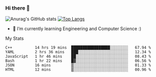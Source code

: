 ### Hi there 👋

![Anurag's GitHub stats](https://github-readme-stats.vercel.app/api?username=MatteoIorio11&show_icons=true&theme=dark) 
[![Top Langs](https://github-readme-stats.vercel.app/api/top-langs/?username=MatteoIorio11&theme=dark)](https://github.com/MatteoIorio11/github-readme-stats)

- 🌱 I’m currently learning Engineering and Computer Science :)

<!--
**MatteoIorio11/MatteoIorio11** is a ✨ _special_ ✨ repository because its `README.md` (this file) appears on your GitHub profile.

Here are some ideas to get you started:

- 🔭 I’m currently working on ...
- 🌱 I’m currently learning ...
- 👯 I’m looking to collaborate on ...
- 🤔 I’m looking for help with ...
- 💬 Ask me about ...
- 📫 How to reach me: ...
- 😄 Pronouns: ...
- ⚡ Fun fact: ...
-->
My Stats
<!--START_SECTION:waka-->

```text
C++          14 hrs 19 mins  █████████████████░░░░░░░░   67.94 %
YAML         2 hrs 36 mins   ███░░░░░░░░░░░░░░░░░░░░░░   12.34 %
JavaScript   1 hr 46 mins    ██░░░░░░░░░░░░░░░░░░░░░░░   08.43 %
Bash         1 hr 22 mins    █▓░░░░░░░░░░░░░░░░░░░░░░░   06.56 %
JSON         16 mins         ▒░░░░░░░░░░░░░░░░░░░░░░░░   01.33 %
HTML         12 mins         ▒░░░░░░░░░░░░░░░░░░░░░░░░   00.96 %
```

<!--END_SECTION:waka-->

